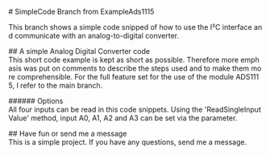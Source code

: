 # SimpleCode Branch from ExampleAds1115

This branch shows a simple code snipped of how to use the I²C interface and communicate with an analog-to-digital converter.

## A simple Analog Digital Converter code
This short code example is kept as short as possible. Therefore more emphasis was put on comments to describe the steps used and to make them more comprehensible. For the full feature set for the use of the module ADS1115, I refer to the main branch.

###### Options
All four inputs can be read in this code snippets. Using the 'ReadSingleInputValue' method, input A0, A1, A2 and A3 can be set via the parameter.

## Have fun or send me a message
This is a simple project. If you have any questions, send me a message.
